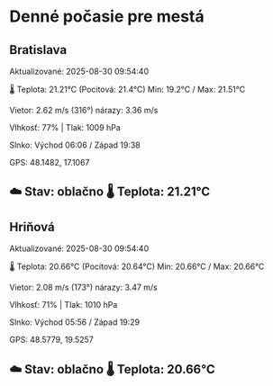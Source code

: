 ﻿# Denné počasie pre mestá

## Bratislava
Aktualizované: 2025-08-30 09:54:40

🌡️ Teplota: 21.21°C 
(Pocitová: 21.4°C)
Min: 19.2°C / Max: 21.51°C

Vietor: 2.62 m/s    (316°) 
nárazy: 3.36 m/s

Vlhkosť: 77% | Tlak: 1009 hPa

Slnko: Východ 06:06 / Západ 19:38

GPS: 48.1482, 17.1067

☁️ Stav: oblačno        🌡️ Teplota: 21.21°C
---

## Hriňová
Aktualizované: 2025-08-30 09:54:40

🌡️ Teplota: 20.66°C 
(Pocitová: 20.64°C)
Min: 20.66°C / Max: 20.66°C

Vietor: 2.08 m/s (173°)
nárazy: 3.47 m/s

Vlhkosť: 71% | Tlak: 1010 hPa

Slnko: Východ 05:56 / Západ 19:29

GPS: 48.5779, 19.5257

☁️ Stav: oblačno        🌡️ Teplota: 20.66°C
---
